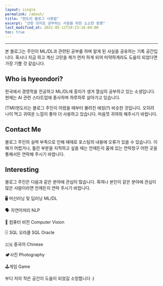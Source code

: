 ```yaml
---
layout: single
permalink: /about/
title: "현도리 블로그 사용법"
excerpt: "선한 의지로 공부하는 사람을 위한 소소한 동행"
last_modified_at: 2021-05-11T10:23:16-04:00
toc: true
---
```


------------------------------

본 블로그는 주인이 ML/DL과 관련된 공부를 하며 알게 된 사실을 공유하는 기록 공간입니다.
혹시나 지금 하고 계신 고민을 제가 먼저 하게 되어 미약하게라도 도움이 되었다면 가장 기쁠 것 같습니다.

## Who is hyeondori?

한국에서 경영학을 전공하고 ML/DL에 흥미가 생겨 열심히 공부하고 있는 소생입니다.
현재는 AI 관련 스타트업에 종사하며 하루하루 살아가고 있습니다.


(TMI)현도리는 블로그 주인이 어렸을 때부터 불려진 애칭(?) 비슷한 것입니다.
오히려 나이 먹고 귀여운 느낌이 좋아 더 사용하고 있습니다.
마음껏 귀여워 해주시기 바랍니다.

## Contact Me


블로그 주인의 실력 부족으로 인해 때때로 포스팅의 내용에 오류가 있을 수 있습니다.
이해가 어렵거나, 틀린 부분을 지적하고 싶을 때는 언제든지 홈에 있는 연락창구 어떤 곳을 통해서든 연락해 주시기 바랍니다.

## Interesting


블로그 주인은 다음과 같은 분야에 관심이 많습니다.
혹여나 본인이 같은 분야에 관심이 많은 사람이라면 언제든지 연락 주시기 바랍니다.

🖥️ 머신러닝 및 딥러닝 ML/DL

🗣️ 자연어처리 NLP

👀 컴퓨터 비전 Computer Vision

🗄️ SQL 오라클 SQL Oracle

🇨🇳 중국어 Chinese

🏕️사진 Photography

🕹️게임 Game

부디 저의 작은 공간이 도움이 되었길 소망합니다 :)